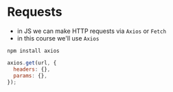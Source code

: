 # Requests

- in JS we can make HTTP requests via `Axios` or `Fetch`
- in this course we'll use `Axios`

`npm install axios`

```js
axios.get(url, {
  headers: {},
  params: {},
});
```
